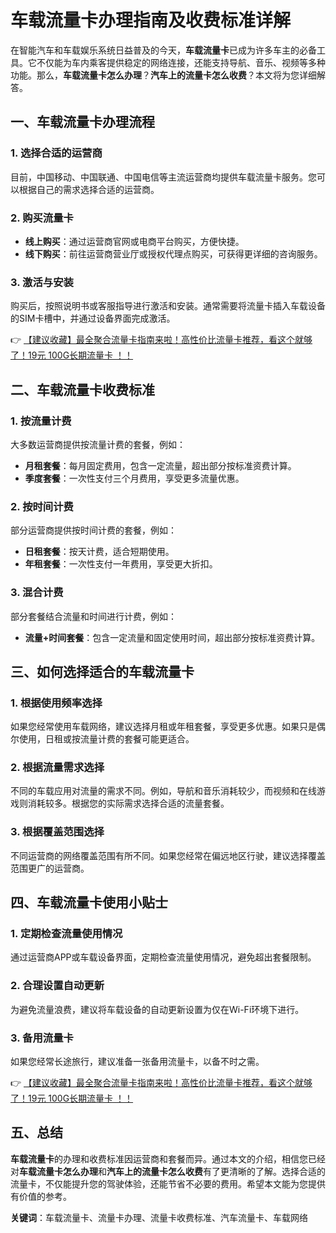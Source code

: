 # 车载流量卡办理指南及收费标准详解

在智能汽车和车载娱乐系统日益普及的今天，**车载流量卡**已成为许多车主的必备工具。它不仅能为车内乘客提供稳定的网络连接，还能支持导航、音乐、视频等多种功能。那么，**车载流量卡怎么办理**？**汽车上的流量卡怎么收费**？本文将为您详细解答。

## 一、车载流量卡办理流程

### 1. 选择合适的运营商
目前，中国移动、中国联通、中国电信等主流运营商均提供车载流量卡服务。您可以根据自己的需求选择合适的运营商。

### 2. 购买流量卡
- **线上购买**：通过运营商官网或电商平台购买，方便快捷。
- **线下购买**：前往运营商营业厅或授权代理点购买，可获得更详细的咨询服务。

### 3. 激活与安装
购买后，按照说明书或客服指导进行激活和安装。通常需要将流量卡插入车载设备的SIM卡槽中，并通过设备界面完成激活。

👉 [【建议收藏】最全聚合流量卡指南来啦！高性价比流量卡推荐，看这个就够了！19元 100G长期流量卡 ！！](https://bit.ly/Liuliangka)

## 二、车载流量卡收费标准

### 1. 按流量计费
大多数运营商提供按流量计费的套餐，例如：
- **月租套餐**：每月固定费用，包含一定流量，超出部分按标准资费计算。
- **季度套餐**：一次性支付三个月费用，享受更多流量优惠。

### 2. 按时间计费
部分运营商提供按时间计费的套餐，例如：
- **日租套餐**：按天计费，适合短期使用。
- **年租套餐**：一次性支付一年费用，享受更大折扣。

### 3. 混合计费
部分套餐结合流量和时间进行计费，例如：
- **流量+时间套餐**：包含一定流量和固定使用时间，超出部分按标准资费计算。

## 三、如何选择适合的车载流量卡

### 1. 根据使用频率选择
如果您经常使用车载网络，建议选择月租或年租套餐，享受更多优惠。如果只是偶尔使用，日租或按流量计费的套餐可能更适合。

### 2. 根据流量需求选择
不同的车载应用对流量的需求不同。例如，导航和音乐消耗较少，而视频和在线游戏则消耗较多。根据您的实际需求选择合适的流量套餐。

### 3. 根据覆盖范围选择
不同运营商的网络覆盖范围有所不同。如果您经常在偏远地区行驶，建议选择覆盖范围更广的运营商。

## 四、车载流量卡使用小贴士

### 1. 定期检查流量使用情况
通过运营商APP或车载设备界面，定期检查流量使用情况，避免超出套餐限制。

### 2. 合理设置自动更新
为避免流量浪费，建议将车载设备的自动更新设置为仅在Wi-Fi环境下进行。

### 3. 备用流量卡
如果您经常长途旅行，建议准备一张备用流量卡，以备不时之需。

👉 [【建议收藏】最全聚合流量卡指南来啦！高性价比流量卡推荐，看这个就够了！19元 100G长期流量卡 ！！](https://bit.ly/Liuliangka)

## 五、总结

**车载流量卡**的办理和收费标准因运营商和套餐而异。通过本文的介绍，相信您已经对**车载流量卡怎么办理**和**汽车上的流量卡怎么收费**有了更清晰的了解。选择合适的流量卡，不仅能提升您的驾驶体验，还能节省不必要的费用。希望本文能为您提供有价值的参考。

**关键词**：车载流量卡、流量卡办理、流量卡收费标准、汽车流量卡、车载网络